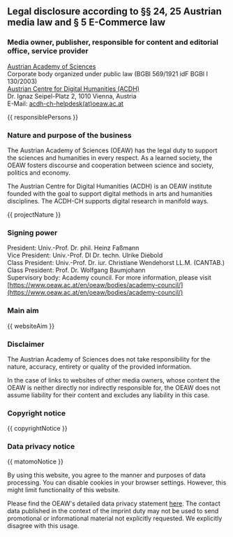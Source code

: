 ## Legal disclosure according to §§ 24, 25 Austrian media law and § 5 E-Commerce law

### Media owner, publisher, responsible for content and editorial office, service provider

[Austrian Academy of Sciences](https://www.oeaw.ac.at/en/) \
Corporate body organized under public law (BGBl 569/1921 idF BGBl I 130/2003) \
[Austrian Centre for Digital Humanities (ACDH)](https://acdh.oeaw.ac.at) \
Dr. Ignaz Seipel-Platz 2, 1010 Vienna, Austria \
E-Mail: [acdh-ch-helpdesk(at)oeaw.ac.at](mailto:acdh-ch-helpdesk@oeaw.ac.at)

{{ responsiblePersons }}

### Nature and purpose of the business

The Austrian Academy of Sciences (OEAW) has the legal duty to support the sciences and humanities in
every respect. As a learned society, the OEAW fosters discourse and cooperation between science and
society, politics and economy.

The Austrian Centre for Digital Humanities (ACDH) is an OEAW institute founded with the goal to
support digital methods in arts and humanities disciplines. The ACDH-CH supports digital research in
manifold ways.

{{ projectNature }}

### Signing power

President: Univ.-Prof. Dr. phil. Heinz Faßmann \
Vice President: Univ.-Prof. DI Dr. techn. Ulrike Diebold \
Class President: Univ.-Prof. Dr. iur. Christiane Wendehorst LL.M. (CANTAB.) \
Class President: Prof. Dr. Wolfgang Baumjohann \
Supervisory body: Academy council. For more information, please visit
[https://www.oeaw.ac.at/en/oeaw/bodies/academy-council/](https://www.oeaw.ac.at/en/oeaw/bodies/academy-council/)

### Main aim

{{ websiteAim }}

### Disclaimer

The Austrian Academy of Sciences does not take responsibility for the nature, accuracy, entirety or
quality of the provided information.

In the case of links to websites of other media owners, whose content the OEAW is neither directly
nor indirectly responsible for, the OEAW does not assume liability for their content and excludes
any liability in this case.

### Copyright notice

{{ copyrightNotice }}

### Data privacy notice

{{ matomoNotice }}

By using this website, you agree to the manner and purposes of data processing. You can disable
cookies in your browser settings. However, this might limit functionality of this website.

Please find the OEAW's detailed data privacy statement
[here](https://www.oeaw.ac.at/en/oeaw/data-protection/). The contact data published in the context
of the imprint duty may not be used to send promotional or informational material not explicitly
requested. We explicitly disagree with this usage.
